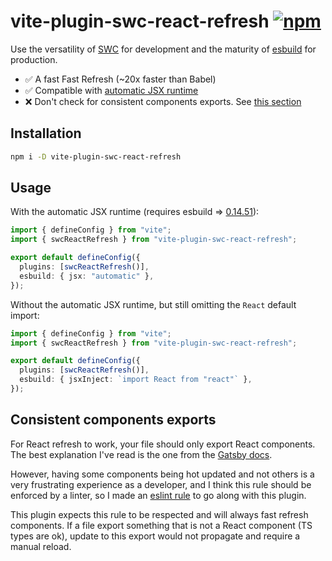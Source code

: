 # vite-plugin-swc-react-refresh [![npm](https://img.shields.io/npm/v/vite-plugin-swc-react-refresh)](https://www.npmjs.com/package/vite-plugin-swc-react-refresh)

Use the versatility of [SWC](https://swc.rs/) for development and the maturity of [esbuild](https://esbuild.github.io/) for production.

- ✅ A fast Fast Refresh (~20x faster than Babel)
- ✅ Compatible with [automatic JSX runtime](https://reactjs.org/blog/2020/09/22/introducing-the-new-jsx-transform.html)
- ❌ Don't check for consistent components exports. See [this section](#consistent-components-exports)

## Installation

```sh
npm i -D vite-plugin-swc-react-refresh
```

## Usage

With the automatic JSX runtime (requires esbuild => [0.14.51](https://github.com/evanw/esbuild/releases/tag/v0.14.51)):

```ts
import { defineConfig } from "vite";
import { swcReactRefresh } from "vite-plugin-swc-react-refresh";

export default defineConfig({
  plugins: [swcReactRefresh()],
  esbuild: { jsx: "automatic" },
});
```

Without the automatic JSX runtime, but still omitting the `React` default import:

```ts
import { defineConfig } from "vite";
import { swcReactRefresh } from "vite-plugin-swc-react-refresh";

export default defineConfig({
  plugins: [swcReactRefresh()],
  esbuild: { jsxInject: `import React from "react"` },
});
```

## Consistent components exports

For React refresh to work, your file should only export React components. The best explanation I've read is the one from the [Gatsby docs](https://www.gatsbyjs.com/docs/reference/local-development/fast-refresh/#how-it-works).

However, having some components being hot updated and not others is a very frustrating experience as a developer, and I think this rule should be enforced by a linter, so I made an [eslint rule](https://github.com/ArnaudBarre/eslint-plugin-react-refresh) to go along with this plugin.

This plugin expects this rule to be respected and will always fast refresh components. If a file export something that is not a React component (TS types are ok), update to this export would not propagate and require a manual reload.
